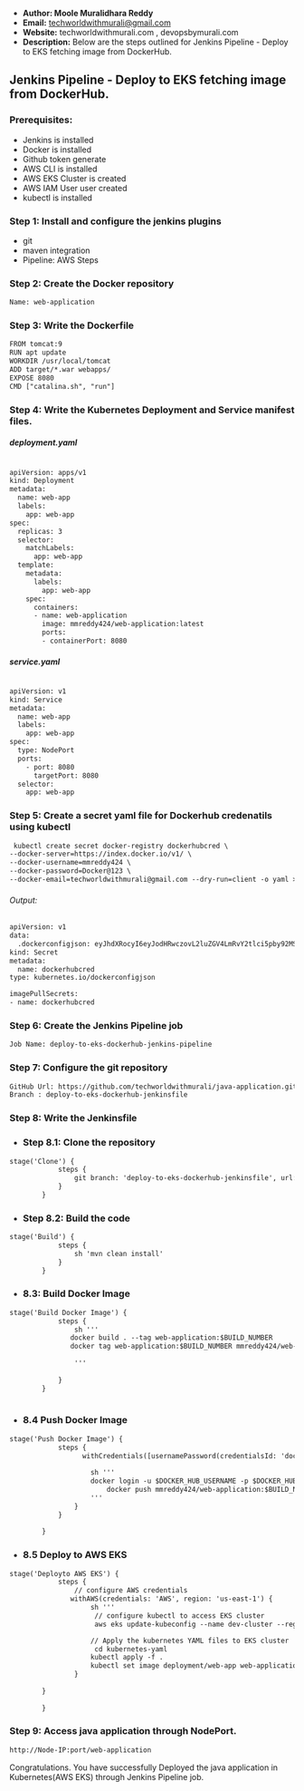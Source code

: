 + <b>Author: Moole Muralidhara Reddy</b></br>
+ <b>Email:</b> techworldwithmurali@gmail.com</br>
+ <b>Website:</b> techworldwithmurali.com , devopsbymurali.com</br>
+ <b>Description:</b> Below are the steps outlined for Jenkins Pipeline - Deploy to EKS fetching image from DockerHub.</br>

## Jenkins Pipeline - Deploy to EKS fetching image from DockerHub.

### Prerequisites:
+  Jenkins is installed
+  Docker is installed
+  Github token generate
+  AWS CLI is installed
+  AWS EKS Cluster is created
+  AWS IAM User user created
+  kubectl is installed

### Step 1: Install and configure the jenkins plugins
 + git
 + maven integration
 + Pipeline: AWS Steps

### Step 2: Create the Docker repository
```xml
Name: web-application
```
### Step 3: Write the Dockerfile
```xml
FROM tomcat:9
RUN apt update
WORKDIR /usr/local/tomcat
ADD target/*.war webapps/
EXPOSE 8080
CMD ["catalina.sh", "run"]

```
### Step 4: Write the Kubernetes Deployment and Service manifest files.
##### deployment.yaml
```xml

apiVersion: apps/v1
kind: Deployment
metadata:
  name: web-app
  labels:
    app: web-app
spec:
  replicas: 3
  selector:
    matchLabels:
      app: web-app
  template:
    metadata:
      labels:
        app: web-app
    spec:
      containers:
      - name: web-application
        image: mmreddy424/web-application:latest
        ports:
        - containerPort: 8080
```
##### service.yaml
```xml

apiVersion: v1
kind: Service
metadata:
  name: web-app
  labels:
    app: web-app
spec:
  type: NodePort
  ports:  
    - port: 8080
      targetPort: 8080
  selector:
    app: web-app
```
### Step 5: Create a secret yaml file for Dockerhub credenatils using kubectl
```xml
 kubectl create secret docker-registry dockerhubcred \
--docker-server=https://index.docker.io/v1/ \
--docker-username=mmreddy424 \
--docker-password=Docker@123 \
--docker-email=techworldwithmurali@gmail.com --dry-run=client -o yaml > secret.yaml
```
###### Output:
```xml
apiVersion: v1
data:
  .dockerconfigjson: eyJhdXRocyI6eyJodHRwczovL2luZGV4LmRvY2tlci5pby92MS8iOnsidXNlcm5hbWUiOiJtbXJlZGR5NDI0IiwicGFzc3dvcmQiOiJEb2NrZXJAMTIzIiwiZW1haWwiOiJ0ZWNod29ybGR3aXRobXVyYWxpQGdtYWlsLmNvbSIsImF1dGgiOiJiVzF5WldSa2VUUXlORHBFYjJOclpYSkFNVEl6In19fQ==
kind: Secret
metadata:
  name: dockerhubcred
type: kubernetes.io/dockerconfigjson

```
```xml
imagePullSecrets:
- name: dockerhubcred
```
### Step 6: Create the Jenkins Pipeline job
```xml
Job Name: deploy-to-eks-dockerhub-jenkins-pipeline
```
### Step 7: Configure the git repository
```xml
GitHub Url: https://github.com/techworldwithmurali/java-application.git
Branch : deploy-to-eks-dockerhub-jenkinsfile
```


### Step 8: Write the Jenkinsfile
  + ### Step 8.1: Clone the repository 
```xml
stage('Clone') {
            steps {
                git branch: 'deploy-to-eks-dockerhub-jenkinsfile', url: 'https://github.com/techworldwithmurali/java-application.git'
            }
        }
```
  + ### Step 8.2: Build the code
```xml
stage('Build') {
            steps {
                sh 'mvn clean install'
            }
        }
```
  + ### 8.3: Build Docker Image
```xml
stage('Build Docker Image') {
            steps {
                sh '''
               docker build . --tag web-application:$BUILD_NUMBER
               docker tag web-application:$BUILD_NUMBER mmreddy424/web-application:$BUILD_NUMBER
                
                '''
                
            }
        }
   
```
+ ### 8.4 Push Docker Image
```xml
stage('Push Docker Image') {
            steps {
                  withCredentials([usernamePassword(credentialsId: 'dockerhub_crdenatils', passwordVariable: 'DOCKER_HUB_PASSWORD', usernameVariable: 'DOCKER_HUB_USERNAME')]) {
       
                    sh '''
                    docker login -u $DOCKER_HUB_USERNAME -p $DOCKER_HUB_PASSWORD
                        docker push mmreddy424/web-application:$BUILD_NUMBER
                    '''
                }
            } 
            
        }
```
+ ### 8.5 Deploy to AWS EKS
```xml
stage('Deployto AWS EKS') {
            steps {
                // configure AWS credentials
               withAWS(credentials: 'AWS', region: 'us-east-1') { 
                    sh '''
                     // configure kubectl to access EKS cluster
                     aws eks update-kubeconfig --name dev-cluster --region us-east-1

                    // Apply the kubernetes YAML files to EKS cluster
                     cd kubernetes-yaml
                    kubectl apply -f . 
                    kubectl set image deployment/web-app web-application=mmreddy424/web-application:$BUILD_NUMBER
                }
           
        }
            
        }
```
### Step 9: Access java application through NodePort.
```xml
http://Node-IP:port/web-application
```
Congratulations. You have successfully Deployed the java application in Kubernetes(AWS EKS) through Jenkins Pipeline job.
